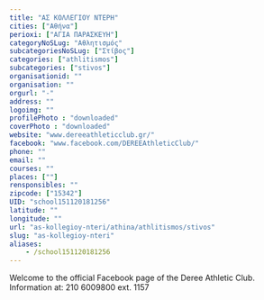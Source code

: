 ```yaml
---
title: "ΑΣ ΚΟΛΛΕΓΙΟΥ ΝΤΕΡΗ"
cities: ["Αθήνα"]
perioxi: ["ΑΓΙΑ ΠΑΡΑΣΚΕΥΗ"]
categoryNoSLug: "Αθλητισμός"
subcategoriesNoSLug: ["Στίβος"]
categories: ["athlitismos"]
subcategories: ["stivos"]
organisationid: ""
organisation: ""
orgurl: "-"
address: ""
logoimg: ""
profilePhoto : "downloaded"
coverPhoto : "downloaded"
website: "www.dereeathleticclub.gr/"
facebook: "www.facebook.com/DEREEAthleticClub/"
phone: ""
email: ""
courses: ""
places: [""]
rensponsibles: ""
zipcode: ["15342"]
UID: "school151120181256"
latitude: ""
longitude: ""
url: "as-kollegioy-nteri/athina/athlitismos/stivos"
slug: "as-kollegioy-nteri"
aliases:
    - /school151120181256
---
```



Welcome to the official Facebook page of the Deree Athletic Club. Information at: 210 6009800 ext. 1157

